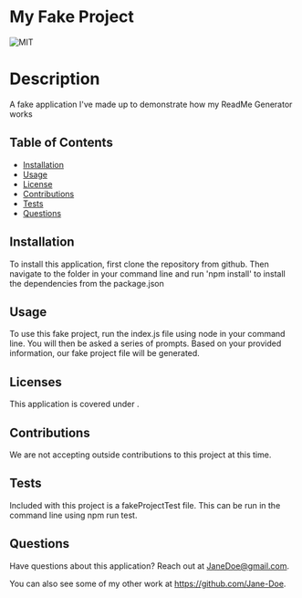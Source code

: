 
# My Fake Project

![MIT](https://img.shields.io/badge/license-MIT-9cf)

# Description
A fake application I've made up to demonstrate how my ReadMe Generator works

## Table of Contents
* [Installation](#installation)
* [Usage](#usage)
* [License](#license)
* [Contributions](#contributions)
* [Tests](#tests)
* [Questions](#questions)

## Installation 
To install this application, first clone the repository from github. Then navigate to the folder in your command line and run 'npm install' to install the dependencies from the package.json

## Usage
To use this fake project, run the index.js file using node in your command line. You will then be asked a series of prompts. Based on your provided information, our fake project file will be generated.

## Licenses 
This application is covered under .

## Contributions
We are not accepting outside contributions to this project at this time.

## Tests
Included with this project is a fakeProjectTest file. This can be run in the command line using npm run test. 

## Questions
Have questions about this application? Reach out at <JaneDoe@gmail.com>.

You can also see some of my other work at <https://github.com/Jane-Doe>.    
